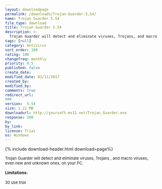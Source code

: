 ```yaml
---
layout: downloadpage
permalink: /downloads/Trojan-Guarder-5,54/
name: Trojan Guarder 5.54
file_type: download
title: Trojan Guarder 5.54
description: >-
  Trojan Guarder will detect and eliminate viruses, Trojans, and macro viruses, even new and unknown ones, on your PC
tags: [null]
category: Antivirus
sort_order: 100
rating: 100
changefreq: monthly
priority: 0.5
published: false
create_date:
modified_date: 03/11/2017
created_by:
modified_by:
comments: true
redirect_url:
###
version:  5.54
size: 1.22 MB
downloadurl: http://yoursoft.ms11.net/Trojan_Guarder.exe
response: 200
by:
by_link:
license: Trial
os: Windows
---
```


{% include download-header.html download=page%}

<p style="fix-download-text !important">
<p><font size="2"><p>Trojan Guarder will detect and eliminate viruses, Trojans , and macro viruses, even new and unknown ones, on your PC.<br />
<br />
<span><strong>Limitations:</strong></span><br />
<br />
30 use trial</p></p></p>
